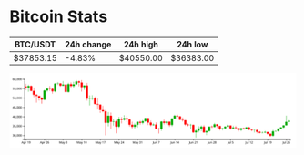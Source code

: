# Bitcoin Stats

BTC/USDT|24h change|24h high|24h low|
|---|---|---|---|
|$37853.15|-4.83%|$40550.00|$36383.00|

<img src="./chart.svg">
